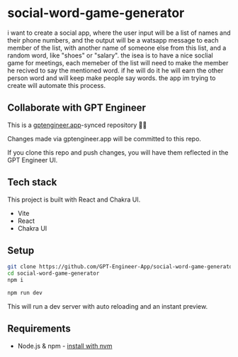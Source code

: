 # social-word-game-generator

i want to create a social app, where the user input will be a list of names and their phone numbers, and the output will be a watsapp message to each member of the list, with another name of someone else from this list, and a random word, like "shoes" or "salary". the isea is to have a nice soclial game for meetings, each memeber of the list will need to make the member he recived to say the mentioned word. if he will do it he will earn the other person word and will keep make people say words. the app im trying to create will automate this process. 

## Collaborate with GPT Engineer

This is a [gptengineer.app](https://gptengineer.app)-synced repository 🌟🤖

Changes made via gptengineer.app will be committed to this repo.

If you clone this repo and push changes, you will have them reflected in the GPT Engineer UI.

## Tech stack

This project is built with React and Chakra UI.

- Vite
- React
- Chakra UI

## Setup

```sh
git clone https://github.com/GPT-Engineer-App/social-word-game-generator.git
cd social-word-game-generator
npm i
```

```sh
npm run dev
```

This will run a dev server with auto reloading and an instant preview.

## Requirements

- Node.js & npm - [install with nvm](https://github.com/nvm-sh/nvm#installing-and-updating)
